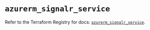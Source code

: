# `azurerm_signalr_service`

Refer to the Terraform Registry for docs: [`azurerm_signalr_service`](https://registry.terraform.io/providers/hashicorp/azurerm/3.100.0/docs/resources/signalr_service).
